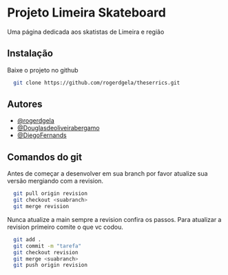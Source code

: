 
# Projeto Limeira Skateboard

Uma página dedicada aos skatistas de Limeira e região


## Instalação

Baixe o projeto no github

```bash
  git clone https://github.com/rogerdgela/theserrics.git
```


## Autores

- [@rogerdgela](https://github.com/rogerdgela)
- [@Douglasdeoliveirabergamo](https://github.com/Douglasdeoliveirabergamo)
- [@DiegoFernands](https://github.com/DiegoFernands)


## Comandos do git

Antes de começar a desenvolver em sua branch por favor atualize sua versão mergiando com a revision.

```bash
  git pull origin revision
  git checkout <suabranch>
  git merge revision
```

Nunca atualize a main sempre a revision confira os passos. Para atualizar a revision primeiro comite o que vc codou.

```bash
  git add .
  git commit -m "tarefa"
  git checkout revision
  git merge <suabranch>
  git push origin revision
```

